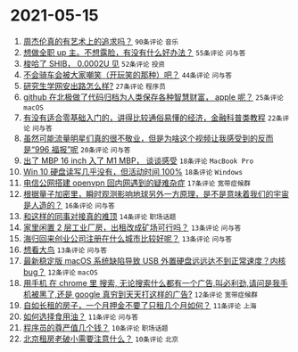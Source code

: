 # 2021-05-15

1. [周杰伦真的有艺术上的追求吗？](https://www.v2ex.com/t/777091) `90条评论` `音乐`
1. [想做全职 up 主。不想露脸，有没有什么好办法？](https://www.v2ex.com/t/777083) `55条评论` `问与答`
1. [梭哈了 SHIB， 0.0002U 见](https://www.v2ex.com/t/777111) `52条评论` `投资`
1. [不会骑车会被大家嘲笑（开玩笑的那种）吧？](https://www.v2ex.com/t/777100) `44条评论` `问与答`
1. [研究生学网安出路怎么样?](https://www.v2ex.com/t/777079) `27条评论` `程序员`
1. [github 在北极做了代码归档为人类保存各种智慧财富， apple 呢？](https://www.v2ex.com/t/777116) `25条评论` `macOS`
1. [有没有适合零基础入门的，讲得比较通俗易懂的经济，金融科普类教程](https://www.v2ex.com/t/777038) `22条评论` `问与答`
1. [虽然可能流量明星们真的很不敬业，但是为啥这个视频让我感受到的反而是“996 福报”呢](https://www.v2ex.com/t/777105) `20条评论` `问与答`
1. [出了 MBP 16 inch 入了 M1 MBP， 谈谈感受](https://www.v2ex.com/t/777139) `18条评论` `MacBook Pro`
1. [Win 10 硬盘读写几乎没有，但活动时间 100%](https://www.v2ex.com/t/777044) `18条评论` `Windows`
1. [电信公网搭建 openvpn 回内网遇到的疑难杂症](https://www.v2ex.com/t/777037) `17条评论` `宽带症候群`
1. [根据量子加密里，瞬时观测影响地球另外一方原理，是不是意味着我们的宇宙是人造的？](https://www.v2ex.com/t/777101) `16条评论` `问与答`
1. [和这样的同事对接真的难顶](https://www.v2ex.com/t/777072) `14条评论` `职场话题`
1. [家里闲置 2 层工业厂房，出租改成矿场可行吗？](https://www.v2ex.com/t/777140) `13条评论` `问与答`
1. [海归回来创业公司注册在什么城市比较好呢？](https://www.v2ex.com/t/777088) `13条评论` `问与答`
1. [想看大鸟](https://www.v2ex.com/t/777058) `13条评论` `问与答`
1. [最新稳定版 macOS 系统缺陷导致 USB 外置硬盘远远达不到正常速度？内核 bug？](https://www.v2ex.com/t/777094) `12条评论` `macOS`
1. [用手机 在 chrome 里 搜索, 无论搜索什么都有一个广告,叫必利劲,请问是我手机被黑了,还是 google 真穷到天天打这样的广告?](https://www.v2ex.com/t/777092) `12条评论` `宽带症候群`
1. [自如长租的房子，一个月押金不要了只租几个月如何？](https://www.v2ex.com/t/777143) `11条评论` `上海`
1. [如何选择食用油？](https://www.v2ex.com/t/777036) `11条评论` `问与答`
1. [程序员的尊严值几个钱？](https://www.v2ex.com/t/777128) `10条评论` `职场话题`
1. [北京租房老破小需要注意什么？](https://www.v2ex.com/t/777089) `10条评论` `北京`
